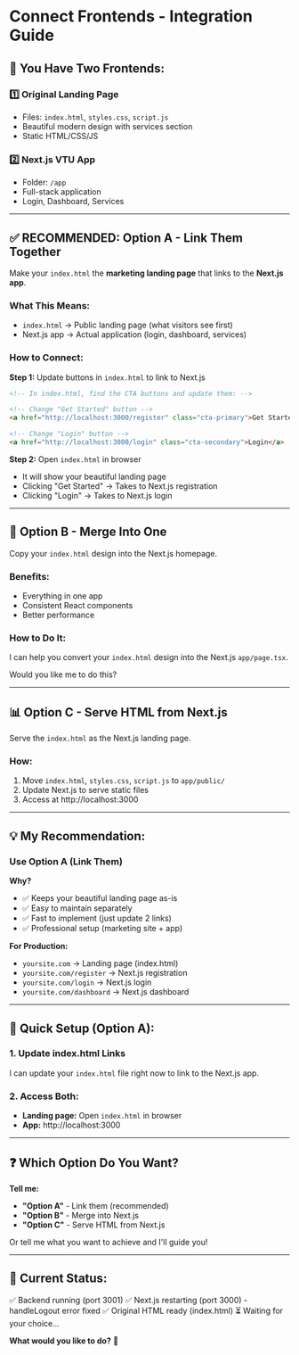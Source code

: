 # Connect Frontends - Integration Guide

## 🎯 **You Have Two Frontends:**

### 1️⃣ **Original Landing Page**
- Files: `index.html`, `styles.css`, `script.js`
- Beautiful modern design with services section
- Static HTML/CSS/JS

### 2️⃣ **Next.js VTU App**
- Folder: `/app`
- Full-stack application
- Login, Dashboard, Services

---

## ✅ **RECOMMENDED: Option A - Link Them Together**

Make your `index.html` the **marketing landing page** that links to the **Next.js app**.

### **What This Means:**
- `index.html` → Public landing page (what visitors see first)
- Next.js app → Actual application (login, dashboard, services)

### **How to Connect:**

**Step 1:** Update buttons in `index.html` to link to Next.js

```html
<!-- In index.html, find the CTA buttons and update them: -->

<!-- Change "Get Started" button -->
<a href="http://localhost:3000/register" class="cta-primary">Get Started</a>

<!-- Change "Login" button -->
<a href="http://localhost:3000/login" class="cta-secondary">Login</a>
```

**Step 2:** Open `index.html` in browser
- It will show your beautiful landing page
- Clicking "Get Started" → Takes to Next.js registration
- Clicking "Login" → Takes to Next.js login

---

## 🔄 **Option B - Merge Into One**

Copy your `index.html` design into the Next.js homepage.

### **Benefits:**
- Everything in one app
- Consistent React components
- Better performance

### **How to Do It:**

I can help you convert your `index.html` design into the Next.js `app/page.tsx`.

Would you like me to do this?

---

## 📊 **Option C - Serve HTML from Next.js**

Serve the `index.html` as the Next.js landing page.

### **How:**
1. Move `index.html`, `styles.css`, `script.js` to `app/public/`
2. Update Next.js to serve static files
3. Access at http://localhost:3000

---

## 💡 **My Recommendation:**

### **Use Option A (Link Them)**

**Why?**
- ✅ Keeps your beautiful landing page as-is
- ✅ Easy to maintain separately
- ✅ Fast to implement (just update 2 links)
- ✅ Professional setup (marketing site + app)

**For Production:**
- `yoursite.com` → Landing page (index.html)
- `yoursite.com/register` → Next.js registration
- `yoursite.com/login` → Next.js login
- `yoursite.com/dashboard` → Next.js dashboard

---

## 🚀 **Quick Setup (Option A):**

### **1. Update index.html Links**

I can update your `index.html` file right now to link to the Next.js app.

### **2. Access Both:**
- **Landing page:** Open `index.html` in browser
- **App:** http://localhost:3000

---

## ❓ **Which Option Do You Want?**

**Tell me:**
- **"Option A"** - Link them (recommended)
- **"Option B"** - Merge into Next.js
- **"Option C"** - Serve HTML from Next.js

Or tell me what you want to achieve and I'll guide you!

---

## 🎯 **Current Status:**

✅ Backend running (port 3001)
✅ Next.js restarting (port 3000) - handleLogout error fixed
✅ Original HTML ready (index.html)
⏳ Waiting for your choice...

**What would you like to do?** 🚀

